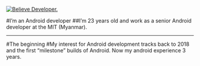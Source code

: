 [![Believe Developer.](https://miro.medium.com/proxy/1*zy5IG2inEQSqeWyPJ7vo-g.gif)](https://play.google.com/store/apps/developer?id=Believe+Developer)

#I’m an Android developer
##I’m 23 years old and work as a senior Android developer at the MIT (Myanmar).

---
#The beginning
#My interest for Android development tracks back to 2018 and the first “milestone” builds of Android. Now my android experience 3 years.


